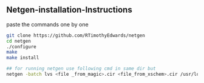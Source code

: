 ## Netgen-installation-Instructions
paste the commands one by one
```bash
git clone https://github.com/RTimothyEdwards/netgen
cd netgen
./configure
make
make install

## for running netgen use following cmd in same dir but
netgen -batch lvs <file _from_magic>.cir <file_from_xschem>.cir /usr/local/share/pdk/sky130A/libs.tech/netgen/sky130A_setup.tcl
